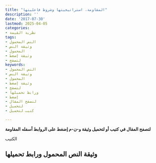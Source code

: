 ```yaml
---
title: "المقاومة، استراتيجيتها وشروط فاعليتها"
description: ''
date: '2017-07-30'
lastmod: 2025-04-05
categories:
- نظرية القيمة
tags:
- النص المحمول
- وثيقة النص
- المحمول
- وثيقة إضغط
- لتصفح
keywords:
- النص المحمول
- وثيقة النص
- المحمول
- وثيقة إضغط
- لتصفح
- ورابط تحميلها
- إضغط
- لتصفح المقال
- لتحميل
- كتيب لتحميل

---
```

**لتصفح المقال في كتيب أو لتحميل وثيقة و-ن-م إضغط على الروابط أسفله** **المقاومة**

الكتيب

## وثيقة النص المحمول ورابط تحميلها

###
